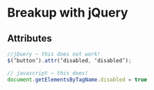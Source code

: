 # Breakup with jQuery

## Attributes
```js
//jQuery ~ this does not work!
$(‘button’).attr(‘disabled, ‘disabled’);

// javascript ~ this does!
document.getElementsByTagName.disabled = true
```